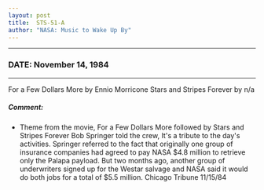 ```yaml
---
layout: post
title:  STS-51-A
author: "NASA: Music to Wake Up By"
---
```


----
### DATE: November 14, 1984
----
For a Few Dollars More by Ennio Morricone
Stars and Stripes Forever by n/a

##### Comment:
* Theme from the movie, For a Few Dollars More followed by Stars and Stripes Forever Bob Springer told the crew, It's a tribute to the day's activities. Springer referred to the fact that originally one group of insurance companies had agreed to pay NASA $4.8 million to retrieve only the Palapa payload. But two months ago, another group of underwriters signed up for the Westar salvage and NASA said it would do both jobs for a total of $5.5 million. Chicago Tribune 11/15/84

